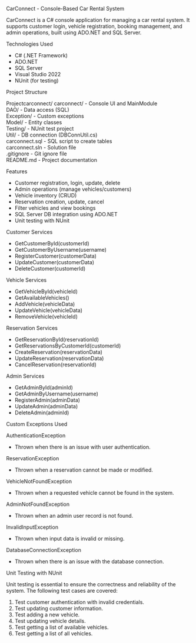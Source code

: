 CarConnect - Console-Based Car Rental System

CarConnect is a C# console application for managing a car rental system. It supports customer login, vehicle registration, booking management, and admin operations, built using ADO.NET and SQL Server.

Technologies Used

- C# (.NET Framework)
- ADO.NET
- SQL Server
- Visual Studio 2022
- NUnit (for testing)

Project Structure

Projectcarconnect/
carconnect/       - Console UI and MainModule  
DAO/              - Data access (SQL)  
Exception/        - Custom exceptions  
Model/            - Entity classes  
Testing/          - NUnit test project  
Util/             - DB connection (DBConnUtil.cs)  
carconnect.sql    - SQL script to create tables  
carconnect.sln    - Solution file  
.gitignore        - Git ignore file  
README.md         - Project documentation  

Features

- Customer registration, login, update, delete  
- Admin operations (manage vehicles/customers)  
- Vehicle inventory (CRUD)  
- Reservation creation, update, cancel  
- Filter vehicles and view bookings  
- SQL Server DB integration using ADO.NET  
- Unit testing with NUnit  

Customer Services

- GetCustomerById(customerId)  
- GetCustomerByUsername(username)  
- RegisterCustomer(customerData)  
- UpdateCustomer(customerData)  
- DeleteCustomer(customerId)  

Vehicle Services

- GetVehicleById(vehicleId)  
- GetAvailableVehicles()  
- AddVehicle(vehicleData)  
- UpdateVehicle(vehicleData)  
- RemoveVehicle(vehicleId)  

Reservation Services

- GetReservationById(reservationId)  
- GetReservationsByCustomerId(customerId)  
- CreateReservation(reservationData)  
- UpdateReservation(reservationData)  
- CancelReservation(reservationId)  

Admin Services

- GetAdminById(adminId)  
- GetAdminByUsername(username)  
- RegisterAdmin(adminData)  
- UpdateAdmin(adminData)  
- DeleteAdmin(adminId)  

Custom Exceptions Used

AuthenticationException  
- Thrown when there is an issue with user authentication.

ReservationException  
- Thrown when a reservation cannot be made or modified.

VehicleNotFoundException  
- Thrown when a requested vehicle cannot be found in the system.

AdminNotFoundException  
- Thrown when an admin user record is not found.

InvalidInputException  
- Thrown when input data is invalid or missing.

DatabaseConnectionException  
- Thrown when there is an issue with the database connection.

Unit Testing with NUnit

Unit testing is essential to ensure the correctness and reliability of the system. The following test cases are covered:

1. Test customer authentication with invalid credentials.  
2. Test updating customer information.  
3. Test adding a new vehicle.  
4. Test updating vehicle details.  
5. Test getting a list of available vehicles.  
6. Test getting a list of all vehicles.  
